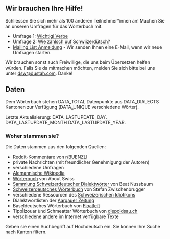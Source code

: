## Wir brauchen Ihre Hilfe!

Schliessen Sie sich mehr als 100 anderen Teilnehmer\*innen an! Machen Sie an unseren Umfragen für das Wörterbuch mit.

-   Umfrage 1: [Wichtigi Verbe](https://forms.gle/iCtrBPcg15fkieEL9)
-   Umfrage 2: [Wie zählsch uuf Schwiizerdütsch?](https://forms.gle/AzWt2aYPWScGDib47)
-   [Mailing List Anmeldung](https://forms.gle/tzLna67BLtQQ85vq6) - Wir senden Ihnen eine E-Mail, wenn wir neue Umfragen starten.

Wir brauchen sonst auch Freiwillige, die uns beim Übersetzen helfen würden. Falls Sie da mitmachen möchten, melden Sie sich bitte bei uns unter [dsw@dustah.com](mailto:dsw@dustah.com). Danke!

## Daten

Dem Wörterbuch stehen DATA_TOTAL Datenpunkte aus DATA_DIALECTS Kantonen zur Verfügung (DATA_UNIQUE verschiedene Wörter).

Letzte Aktualisierung: DATA_LASTUPDATE_DAY. DATA_LASTUPDATE_MONTH DATA_LASTUPDATE_YEAR.

### Woher stammen sie?

Die Daten stammen aus den folgenden Quellen:

-   Reddit-Kommentare von [r/BUENZLI](https://www.reddit.com/r/BUENZLI)
-   private Nachrichten (mit freundlicher Genehmigung der Autoren)
-   verschiedene Umfragen
-   [Alemannische Wikipedia](https://als.wikipedia.org/)
-   [Wörterbuch](https://www.auswandern-schweiz.net/schweiz-erleben/schweizerdeutsch-woerterbuch) von About Swiss
-   [Sammlung Schweizerdeutscher Dialektwörter](https://dialektwoerter.ch/index.html) von Beat Nussbaum
-   [Schweizerdeutsches Wörterbuch](https://www.pauker.at/pauker/DE_DE/SC/) von Stefan Zwischenbrugger
-   verschiedene Ressourcen des [Schweizerischen Idiotikons](https://www.idiotikon.ch/)
-   Dialektwortlisten der [Aargauer Zeitung](https://www.aargauerzeitung.ch/kultur/buch-buehne-kunst/von-aabandle-uber-aaheulig-bis-huutze-ld.1280659)
-   Baseldeutsches Wörterbuch von [Floatleft](https://baseldeutsch-woerterbuch.floatleft.ch/)
-   TippÌlzouar ùnd Schmeattar Wörterbuch von [diepoldsau.ch](https://www.diepoldsau.ch/woerterbuch)
-   verschiedene andere im Internet verfügbare Texte

Geben sie einen Suchbegriff auf Hochdeutsch ein. Sie können Ihre Suche nach Kanton filtern.
